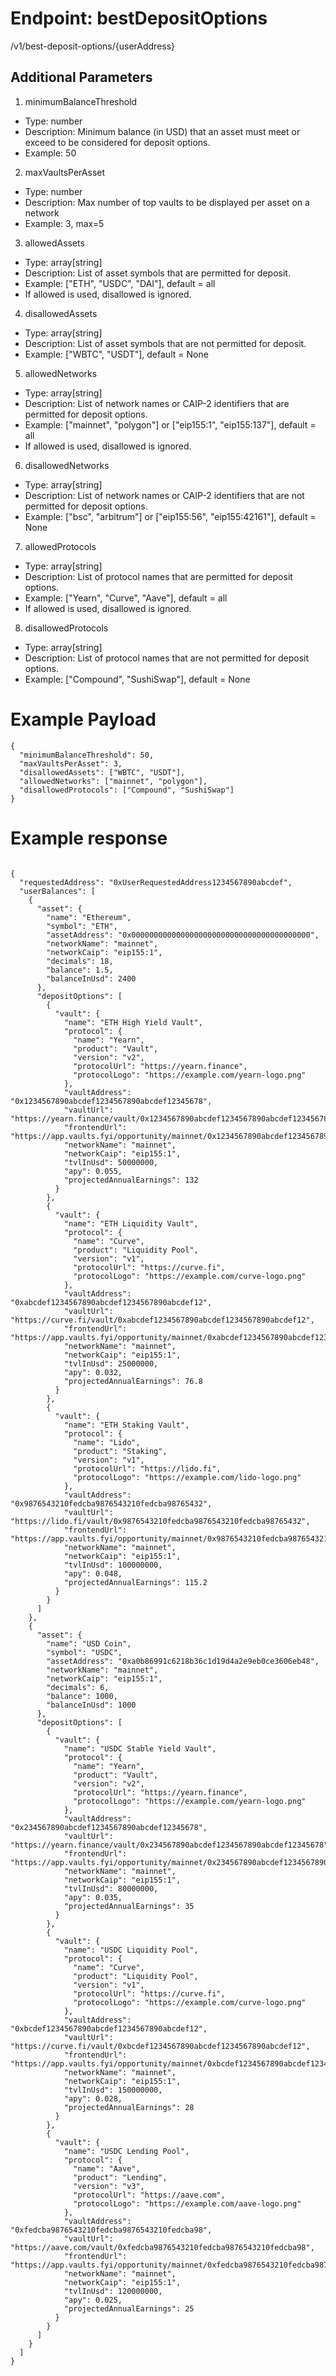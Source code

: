 # Endpoint: bestDepositOptions

/v1/best-deposit-options/{userAddress}

## Additional Parameters
1. minimumBalanceThreshold
* Type: number
* Description: Minimum balance (in USD) that an asset must meet or exceed to be considered for deposit options.
* Example: 50
2. maxVaultsPerAsset
* Type: number
* Description: Max number of top vaults to be displayed per asset on a network
* Example: 3, max=5
3. allowedAssets
* Type: array[string]
* Description: List of asset symbols that are permitted for deposit.
* Example: ["ETH", "USDC", "DAI"], default = all
* If allowed is used, disallowed is ignored. 
4. disallowedAssets
* Type: array[string]
* Description: List of asset symbols that are not permitted for deposit.
* Example: ["WBTC", "USDT"], default = None
5. allowedNetworks
* Type: array[string]
* Description: List of network names or CAIP-2 identifiers that are permitted for deposit options.
* Example: ["mainnet", "polygon"] or ["eip155:1", "eip155:137"], default = all
* If allowed is used, disallowed is ignored. 
6. disallowedNetworks
* Type: array[string]
* Description: List of network names or CAIP-2 identifiers that are not permitted for deposit options.
* Example: ["bsc", "arbitrum"] or ["eip155:56", "eip155:42161"], default = None
7. allowedProtocols
* Type: array[string]
* Description: List of protocol names that are permitted for deposit options.
* Example: ["Yearn", "Curve", "Aave"], default = all
* If allowed is used, disallowed is ignored. 
8. disallowedProtocols
* Type: array[string]
* Description: List of protocol names that are not permitted for deposit options.
* Example: ["Compound", "SushiSwap"], default = None

# Example Payload
```
{
  "minimumBalanceThreshold": 50,
  "maxVaultsPerAsset": 3,
  "disallowedAssets": ["WBTC", "USDT"],
  "allowedNetworks": ["mainnet", "polygon"],
  "disallowedProtocols": ["Compound", "SushiSwap"]
}
```

# Example response
```

{
  "requestedAddress": "0xUserRequestedAddress1234567890abcdef",
  "userBalances": [
    {
      "asset": {
        "name": "Ethereum",
        "symbol": "ETH",
        "assetAddress": "0x0000000000000000000000000000000000000000",
        "networkName": "mainnet",
        "networkCaip": "eip155:1",
        "decimals": 18,
        "balance": 1.5,
        "balanceInUsd": 2400
      },
      "depositOptions": [
        {
          "vault": {
            "name": "ETH High Yield Vault",
            "protocol": {
              "name": "Yearn",
              "product": "Vault",
              "version": "v2",
              "protocolUrl": "https://yearn.finance",
              "protocolLogo": "https://example.com/yearn-logo.png"
            },
            "vaultAddress": "0x1234567890abcdef1234567890abcdef12345678",
            "vaultUrl": "https://yearn.finance/vault/0x1234567890abcdef1234567890abcdef12345678",
            "frontendUrl": "https://app.vaults.fyi/opportunity/mainnet/0x1234567890abcdef1234567890abcdef12345678",
            "networkName": "mainnet",
            "networkCaip": "eip155:1",
            "tvlInUsd": 50000000,
            "apy": 0.055,
            "projectedAnnualEarnings": 132
          }
        },
        {
          "vault": {
            "name": "ETH Liquidity Vault",
            "protocol": {
              "name": "Curve",
              "product": "Liquidity Pool",
              "version": "v1",
              "protocolUrl": "https://curve.fi",
              "protocolLogo": "https://example.com/curve-logo.png"
            },
            "vaultAddress": "0xabcdef1234567890abcdef1234567890abcdef12",
            "vaultUrl": "https://curve.fi/vault/0xabcdef1234567890abcdef1234567890abcdef12",
            "frontendUrl": "https://app.vaults.fyi/opportunity/mainnet/0xabcdef1234567890abcdef1234567890abcdef12",
            "networkName": "mainnet",
            "networkCaip": "eip155:1",
            "tvlInUsd": 25000000,
            "apy": 0.032,
            "projectedAnnualEarnings": 76.8
          }
        },
        {
          "vault": {
            "name": "ETH Staking Vault",
            "protocol": {
              "name": "Lido",
              "product": "Staking",
              "version": "v1",
              "protocolUrl": "https://lido.fi",
              "protocolLogo": "https://example.com/lido-logo.png"
            },
            "vaultAddress": "0x9876543210fedcba9876543210fedcba98765432",
            "vaultUrl": "https://lido.fi/vault/0x9876543210fedcba9876543210fedcba98765432",
            "frontendUrl": "https://app.vaults.fyi/opportunity/mainnet/0x9876543210fedcba9876543210fedcba98765432",
            "networkName": "mainnet",
            "networkCaip": "eip155:1",
            "tvlInUsd": 100000000,
            "apy": 0.048,
            "projectedAnnualEarnings": 115.2
          }
        }
      ]
    },
    {
      "asset": {
        "name": "USD Coin",
        "symbol": "USDC",
        "assetAddress": "0xa0b86991c6218b36c1d19d4a2e9eb0ce3606eb48",
        "networkName": "mainnet",
        "networkCaip": "eip155:1",
        "decimals": 6,
        "balance": 1000,
        "balanceInUsd": 1000
      },
      "depositOptions": [
        {
          "vault": {
            "name": "USDC Stable Yield Vault",
            "protocol": {
              "name": "Yearn",
              "product": "Vault",
              "version": "v2",
              "protocolUrl": "https://yearn.finance",
              "protocolLogo": "https://example.com/yearn-logo.png"
            },
            "vaultAddress": "0x234567890abcdef1234567890abcdef12345678",
            "vaultUrl": "https://yearn.finance/vault/0x234567890abcdef1234567890abcdef12345678",
            "frontendUrl": "https://app.vaults.fyi/opportunity/mainnet/0x234567890abcdef1234567890abcdef12345678",
            "networkName": "mainnet",
            "networkCaip": "eip155:1",
            "tvlInUsd": 80000000,
            "apy": 0.035,
            "projectedAnnualEarnings": 35
          }
        },
        {
          "vault": {
            "name": "USDC Liquidity Pool",
            "protocol": {
              "name": "Curve",
              "product": "Liquidity Pool",
              "version": "v1",
              "protocolUrl": "https://curve.fi",
              "protocolLogo": "https://example.com/curve-logo.png"
            },
            "vaultAddress": "0xbcdef1234567890abcdef1234567890abcdef12",
            "vaultUrl": "https://curve.fi/vault/0xbcdef1234567890abcdef1234567890abcdef12",
            "frontendUrl": "https://app.vaults.fyi/opportunity/mainnet/0xbcdef1234567890abcdef1234567890abcdef12",
            "networkName": "mainnet",
            "networkCaip": "eip155:1",
            "tvlInUsd": 150000000,
            "apy": 0.028,
            "projectedAnnualEarnings": 28
          }
        },
        {
          "vault": {
            "name": "USDC Lending Pool",
            "protocol": {
              "name": "Aave",
              "product": "Lending",
              "version": "v3",
              "protocolUrl": "https://aave.com",
              "protocolLogo": "https://example.com/aave-logo.png"
            },
            "vaultAddress": "0xfedcba9876543210fedcba9876543210fedcba98",
            "vaultUrl": "https://aave.com/vault/0xfedcba9876543210fedcba9876543210fedcba98",
            "frontendUrl": "https://app.vaults.fyi/opportunity/mainnet/0xfedcba9876543210fedcba9876543210fedcba98",
            "networkName": "mainnet",
            "networkCaip": "eip155:1",
            "tvlInUsd": 120000000,
            "apy": 0.025,
            "projectedAnnualEarnings": 25
          }
        }
      ]
    }
  ]
}

```
